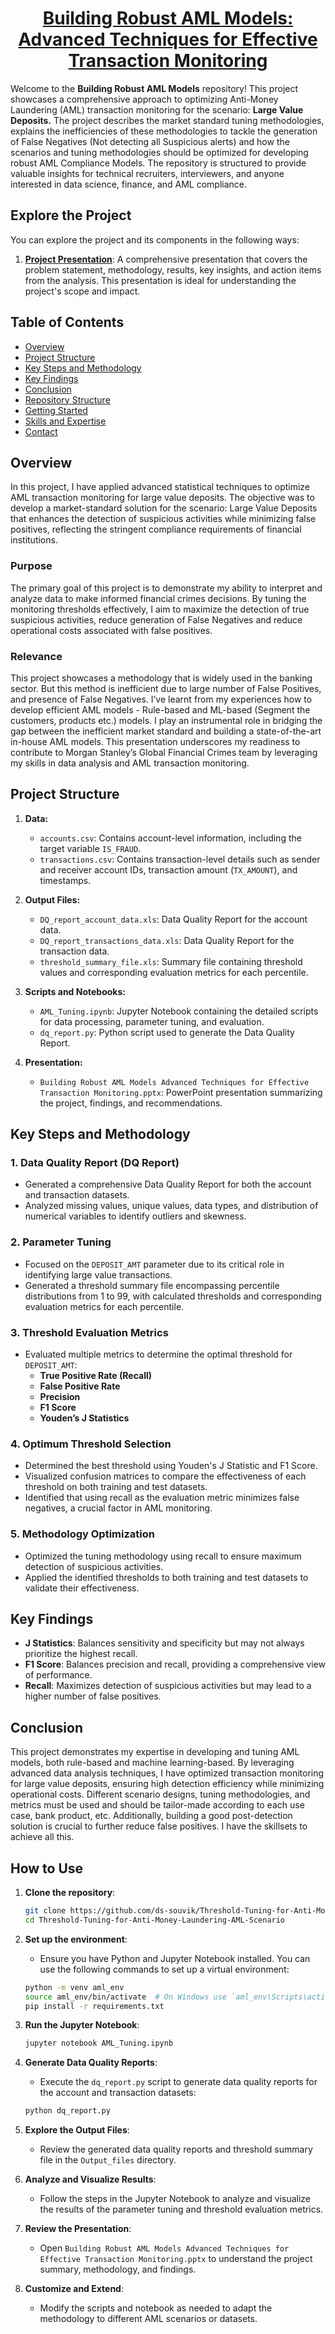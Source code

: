 <div align="center">

# [Building Robust AML Models: Advanced Techniques for Effective Transaction Monitoring](https://github.com/ds-souvik/Threshold-Tuning-for-Anti-Money-Laundering-AML-Scenario/blob/main/Building%20Robust%20AML%20Models%20Advanced%20Techniques%20for%20Effective%20Transaction%20Monitoring.pptx)

</div>

Welcome to the **Building Robust AML Models** repository! This project showcases a comprehensive approach to optimizing Anti-Money Laundering (AML) transaction monitoring for the scenario: **Large Value Deposits.** The project describes the market standard tuning methodologies, explains the inefficiencies of these methodologies to tackle the generation of False Negatives (Not detecting all Suspicious alerts) and how the scenarios and tuning methodologies should be optimized for developing robust AML Compliance Models. The repository is structured to provide valuable insights for technical recruiters, interviewers, and anyone interested in data science, finance, and AML compliance.

## Explore the Project
You can explore the project and its components in the following ways:
1. [**Project Presentation**](https://github.com/ds-souvik/Threshold-Tuning-for-Anti-Money-Laundering-AML-Scenario/raw/main/Building%20Robust%20AML%20Models%20Advanced%20Techniques%20for%20Effective%20Transaction%20Monitoring.pptx): A comprehensive presentation that covers the problem statement, methodology, results, key insights, and action items from the analysis. This presentation is ideal for understanding the project's scope and impact.

## Table of Contents
- [Overview](#overview)
- [Project Structure](#project-structure)
- [Key Steps and Methodology](#key-steps-and-methodology)
- [Key Findings](#key-findings)
- [Conclusion](#conclusion)
- [Repository Structure](#repository-structure)
- [Getting Started](#getting-started)
- [Skills and Expertise](#skills-and-expertise)
- [Contact](#contact)

## Overview
In this project, I have applied advanced statistical techniques to optimize AML transaction monitoring for large value deposits. The objective was to develop a market-standard solution for the scenario: Large Value Deposits that enhances the detection of suspicious activities while minimizing false positives, reflecting the stringent compliance requirements of financial institutions.

### Purpose
The primary goal of this project is to demonstrate my ability to interpret and analyze data to make informed financial crimes decisions. By tuning the monitoring thresholds effectively, I aim to maximize the detection of true suspicious activities, reduce generation of False Negatives and reduce operational costs associated with false positives.

### Relevance
This project showcases a methodology that is widely used in the banking sector. But this method is inefficient due to large number of False Positives, and presence of False Negatives. I’ve learnt from my experiences how to develop efficient AML models - Rule-based and ML-based (Segment the customers, products etc.) models. I play an instrumental role in bridging the gap between the inefficient market standard and building a state-of-the-art in-house AML models. This presentation underscores my readiness to contribute to Morgan Stanley’s Global Financial Crimes team by leveraging my skills in data analysis and AML transaction monitoring.

## Project Structure
1. **Data:**
   - `accounts.csv`: Contains account-level information, including the target variable `IS_FRAUD`.
   - `transactions.csv`: Contains transaction-level details such as sender and receiver account IDs, transaction amount (`TX_AMOUNT`), and timestamps.

2. **Output Files:**
   - `DQ_report_account_data.xls`: Data Quality Report for the account data.
   - `DQ_report_transactions_data.xls`: Data Quality Report for the transaction data.
   - `threshold_summary_file.xls`: Summary file containing threshold values and corresponding evaluation metrics for each percentile.

3. **Scripts and Notebooks:**
   - `AML_Tuning.ipynb`: Jupyter Notebook containing the detailed scripts for data processing, parameter tuning, and evaluation.
   - `dq_report.py`: Python script used to generate the Data Quality Report.

4. **Presentation:**
   - `Building Robust AML Models Advanced Techniques for Effective Transaction Monitoring.pptx`: PowerPoint presentation summarizing the project, findings, and recommendations.

## Key Steps and Methodology
### 1. Data Quality Report (DQ Report)
- Generated a comprehensive Data Quality Report for both the account and transaction datasets.
- Analyzed missing values, unique values, data types, and distribution of numerical variables to identify outliers and skewness.

### 2. Parameter Tuning
- Focused on the `DEPOSIT_AMT` parameter due to its critical role in identifying large value transactions.
- Generated a threshold summary file encompassing percentile distributions from 1 to 99, with calculated thresholds and corresponding evaluation metrics for each percentile.

### 3. Threshold Evaluation Metrics
- Evaluated multiple metrics to determine the optimal threshold for `DEPOSIT_AMT`:
  - **True Positive Rate (Recall)**
  - **False Positive Rate**
  - **Precision**
  - **F1 Score**
  - **Youden’s J Statistics**

### 4. Optimum Threshold Selection
- Determined the best threshold using Youden's J Statistic and F1 Score.
- Visualized confusion matrices to compare the effectiveness of each threshold on both training and test datasets.
- Identified that using recall as the evaluation metric minimizes false negatives, a crucial factor in AML monitoring.

### 5. Methodology Optimization
- Optimized the tuning methodology using recall to ensure maximum detection of suspicious activities.
- Applied the identified thresholds to both training and test datasets to validate their effectiveness.

## Key Findings
- **J Statistics**: Balances sensitivity and specificity but may not always prioritize the highest recall.
- **F1 Score**: Balances precision and recall, providing a comprehensive view of performance.
- **Recall**: Maximizes detection of suspicious activities but may lead to a higher number of false positives.

## Conclusion
This project demonstrates my expertise in developing and tuning AML models, both rule-based and machine learning-based. By leveraging advanced data analysis techniques, I have optimized transaction monitoring for large value deposits, ensuring high detection efficiency while minimizing operational costs. Different scenario designs, tuning methodologies, and metrics must be used and should be tailor-made according to each use case, bank product, etc. Additionally, building a good post-detection solution is crucial to further reduce false positives. I have the skillsets to achieve all this.

## How to Use

1. **Clone the repository**:
    ```sh
    git clone https://github.com/ds-souvik/Threshold-Tuning-for-Anti-Money-Laundering-AML-Scenario.git
    cd Threshold-Tuning-for-Anti-Money-Laundering-AML-Scenario
    ```

2. **Set up the environment**:
    - Ensure you have Python and Jupyter Notebook installed. You can use the following commands to set up a virtual environment:
    ```sh
    python -m venv aml_env
    source aml_env/bin/activate  # On Windows use `aml_env\Scripts\activate`
    pip install -r requirements.txt
    ```

3. **Run the Jupyter Notebook**:
    ```sh
    jupyter notebook AML_Tuning.ipynb
    ```

4. **Generate Data Quality Reports**:
    - Execute the `dq_report.py` script to generate data quality reports for the account and transaction datasets:
    ```sh
    python dq_report.py
    ```

5. **Explore the Output Files**:
    - Review the generated data quality reports and threshold summary file in the `Output_files` directory.

6. **Analyze and Visualize Results**:
    - Follow the steps in the Jupyter Notebook to analyze and visualize the results of the parameter tuning and threshold evaluation metrics.

7. **Review the Presentation**:
    - Open `Building Robust AML Models Advanced Techniques for Effective Transaction Monitoring.pptx` to understand the project summary, methodology, and findings.

8. **Customize and Extend**:
    - Modify the scripts and notebook as needed to adapt the methodology to different AML scenarios or datasets.